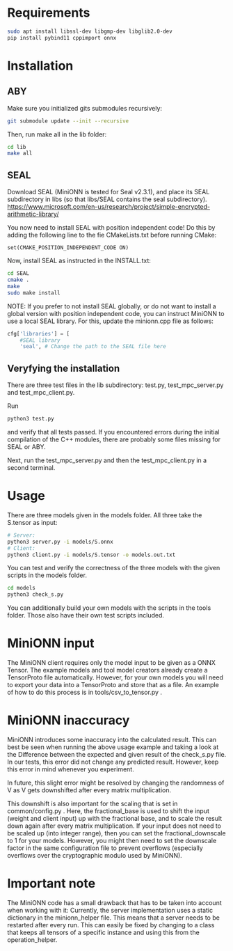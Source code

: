 # Requirements
```bash
sudo apt install libssl-dev libgmp-dev libglib2.0-dev
pip install pybind11 cppimport onnx
```

# Installation


## ABY
Make sure you initialized gits submodules recursively:
```bash
git submodule update --init --recursive
```
Then, run make all in the lib folder:
```bash
cd lib
make all
```

## SEAL
Download SEAL (MiniONN is tested for Seal v2.3.1), and place its SEAL subdirectory in libs (so that libs/SEAL contains the seal subdirectory).
https://www.microsoft.com/en-us/research/project/simple-encrypted-arithmetic-library/

You now need to install SEAL with position independent code! Do this by adding the following line to the fie CMakeLists.txt before running CMake:
```
set(CMAKE_POSITION_INDEPENDENT_CODE ON)
```

Now, install SEAL as instructed in the INSTALL.txt:
```bash
cd SEAL
cmake .
make
sudo make install 
```

NOTE: If you prefer to not install SEAL globally, or do not want to install a global version with position independent code, you can instruct MiniONN to use a local SEAL library. For this, update the minionn.cpp file as follows:
```python
cfg['libraries'] = [
    #SEAL library
    'seal', # Change the path to the SEAL file here
```

## Veryfying the installation
There are three test files in the lib subdirectory: test.py, test_mpc_server.py and test_mpc_client.py.

Run
```bash
python3 test.py
```
and verify that all tests passed. If you encountered errors during the initial compilation of the C++ modules, there are probably some files missing for SEAL or ABY.

Next, run the test_mpc_server.py and then the test_mpc_client.py in a second terminal.

# Usage
There are three models given in the models folder. All three take the S.tensor as input:
```bash
# Server: 
python3 server.py -i models/S.onnx
# Client: 
python3 client.py -i models/S.tensor -o models.out.txt
```

You can test and verify the correctness of the three models with the given scripts in the models folder.
```bash
cd models
python3 check_s.py
```

You can additionally build your own models with the scripts in the tools folder. Those also have their own test scripts included.

# MiniONN input
The MiniONN client requires only the model input to be given as a ONNX Tensor. The example models and tool model creators already create a TensorProto file automatically. However, for your own models you will need to export your data into a TensorProto and store that as a file. An example of how to do this process is in tools/csv_to_tensor.py .
 
# MiniONN inaccuracy
MiniONN introduces some inaccuracy into the calculated result. This can best be seen when running the above usage example and taking a look at the Difference between the expected and given result of the check_s.py file.
In our tests, this error did not change any predicted result. However, keep this error in mind whenever you experiment.

In future, this slight error might be resolved by changing the randomness of V as V gets downshifted after every matrix multiplication.

This downshift is also important for the scaling that is set in common/config.py . Here, the fractional_base is used to shift the input (weight and client input) up with the fractional base, and to scale the result down again after every matrix multiplication. If your input does not need to be scaled up (into integer range), then you can set the fractional_downscale to 1 for your models. However, you might then need to set the downscale factor in the same configuration file to prevent overflows (especially overflows over the cryptographic modulo used by MiniONN).

# Important note
The MiniONN code has a small drawback that has to be taken into account when working with it:
Currently, the server implementation uses a static dictionary in the minionn_helper file. This means that a server needs to be restarted after every run. This can easily be fixed by changing to a class that keeps all tensors of a specific instance and using this from the operation_helper.
